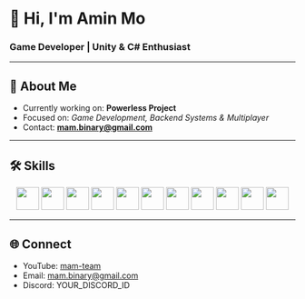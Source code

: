 # 👋 Hi, I'm Amin Mo
### Game Developer | Unity & C# Enthusiast

---

## 🚀 About Me
- Currently working on: **Powerless Project**  
- Focused on: *Game Development, Backend Systems & Multiplayer*  
- Contact: **mam.binary@gmail.com**

---

## 🛠️ Skills
<p align="center">
  <img src="https://img.shields.io/badge/Unity-black?style=flat-square&logo=unity&logoColor=white&labelColor=000000" height="40"/>
  <img src="https://img.shields.io/badge/C%23-black?style=flat-square&logo=c-sharp&logoColor=white&labelColor=000000" height="40"/>
  <img src="https://img.shields.io/badge/C++-black?style=flat-square&logo=c%2B%2B&logoColor=white&labelColor=000000" height="40"/>
  <img src="https://img.shields.io/badge/Java-black?style=flat-square&logo=java&logoColor=white&labelColor=000000" height="40"/>
  <img src="https://img.shields.io/badge/Git-black?style=flat-square&logo=git&logoColor=white&labelColor=000000" height="40"/>
  <img src="https://img.shields.io/badge/GitHub-black?style=flat-square&logo=github&logoColor=white&labelColor=000000" height="40"/>
  <img src="https://img.shields.io/badge/Linux-black?style=flat-square&logo=linux&logoColor=white&labelColor=000000" height="40"/>
  <img src="https://img.shields.io/badge/Docker-black?style=flat-square&logo=docker&logoColor=white&labelColor=000000" height="40"/>
  <img src="https://img.shields.io/badge/PostgreSQL-black?style=flat-square&logo=postgresql&logoColor=white&labelColor=000000" height="40"/>
  <img src="https://img.shields.io/badge/MongoDB-black?style=flat-square&logo=mongodb&logoColor=white&labelColor=000000" height="40"/>
  <img src="https://img.shields.io/badge/Node.js-black?style=flat-square&logo=node.js&logoColor=white&labelColor=000000" height="40"/>
</p>

---

## 🌐 Connect
- YouTube: [mam-team](https://www.youtube.com/c/mam-team)  
- Email: mam.binary@gmail.com  
- Discord: YOUR_DISCORD_ID
